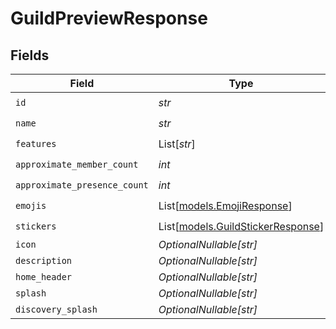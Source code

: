 # GuildPreviewResponse


## Fields

| Field                                                                  | Type                                                                   | Required                                                               | Description                                                            |
| ---------------------------------------------------------------------- | ---------------------------------------------------------------------- | ---------------------------------------------------------------------- | ---------------------------------------------------------------------- |
| `id`                                                                   | *str*                                                                  | :heavy_check_mark:                                                     | N/A                                                                    |
| `name`                                                                 | *str*                                                                  | :heavy_check_mark:                                                     | N/A                                                                    |
| `features`                                                             | List[*str*]                                                            | :heavy_check_mark:                                                     | N/A                                                                    |
| `approximate_member_count`                                             | *int*                                                                  | :heavy_check_mark:                                                     | N/A                                                                    |
| `approximate_presence_count`                                           | *int*                                                                  | :heavy_check_mark:                                                     | N/A                                                                    |
| `emojis`                                                               | List[[models.EmojiResponse](../models/emojiresponse.md)]               | :heavy_check_mark:                                                     | N/A                                                                    |
| `stickers`                                                             | List[[models.GuildStickerResponse](../models/guildstickerresponse.md)] | :heavy_check_mark:                                                     | N/A                                                                    |
| `icon`                                                                 | *OptionalNullable[str]*                                                | :heavy_minus_sign:                                                     | N/A                                                                    |
| `description`                                                          | *OptionalNullable[str]*                                                | :heavy_minus_sign:                                                     | N/A                                                                    |
| `home_header`                                                          | *OptionalNullable[str]*                                                | :heavy_minus_sign:                                                     | N/A                                                                    |
| `splash`                                                               | *OptionalNullable[str]*                                                | :heavy_minus_sign:                                                     | N/A                                                                    |
| `discovery_splash`                                                     | *OptionalNullable[str]*                                                | :heavy_minus_sign:                                                     | N/A                                                                    |